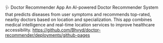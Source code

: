 🩺 Doctor Recommender App
An AI-powered Doctor Recommender System that predicts diseases from user symptoms and recommends top-rated, nearby doctors based on location and specialization. 
This app combines medical intelligence and real-time location services to improve healthcare accessibility.
https://github.com/Bhvyd/doctor-recommender/deployments/github-pages
